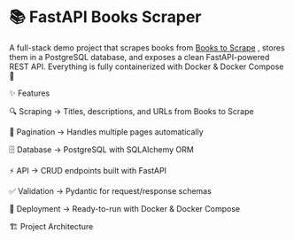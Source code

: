 # 📚 FastAPI Books Scraper

A full-stack demo project that scrapes books from [Books to Scrape](http://books.toscrape.com/)
, stores them in a PostgreSQL database, and exposes a clean FastAPI-powered REST API.
Everything is fully containerized with Docker & Docker Compose 🚀

✨ Features

🔍 Scraping → Titles, descriptions, and URLs from Books to Scrape

📄 Pagination → Handles multiple pages automatically

🗄️ Database → PostgreSQL with SQLAlchemy ORM

⚡ API → CRUD endpoints built with FastAPI

✅ Validation → Pydantic for request/response schemas

🐳 Deployment → Ready-to-run with Docker & Docker Compose

🏗️ Project Architecture

